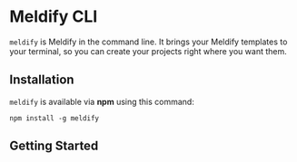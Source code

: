 # Meldify CLI

`meldify` is Meldify in the command line. It brings your Meldify templates to your terminal, so you can create your projects right where you want them.

## Installation

`meldify` is available via **npm** using this command:

```
npm install -g meldify
```

## Getting Started
